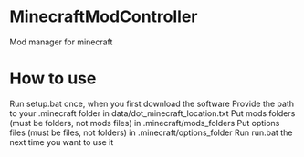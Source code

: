 # MinecraftModController
Mod manager for minecraft

# How to use
Run setup.bat once, when you first download the software
Provide the path to your .minecraft folder in data/dot_minecraft_location.txt
Put mods folders (must be folders, not mods files) in .minecraft/mods_folders
Put options files (must be files, not folders) in .minecraft/options_folder
Run run.bat the next time you want to use it
